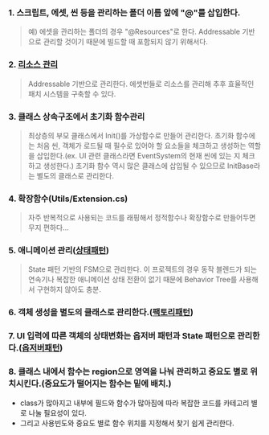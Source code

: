 ### 1. 스크립트, 에셋, 씬 등을 관리하는 폴더 이름 앞에 "@"를 삽입한다.   
>예) 에셋을 관리하는 폴더의 경우 "@Resources"로 한다. Addressable 기반으로 관리할 것이기 때문에  빌드할 때 포함되지 않기 위해서다.

### 2. [리소스 관리](https://github.com/JustDoYoung/MPJ_RPG/blob/main/Devlog_Sub/ResourceManage.md "리드미")
> Addressable 기반으로 관리한다.
에셋번들로 리소스를 관리해 추후 효율적인 패치 시스템을 구축할 수 있다.

### 3. 클래스 상속구조에서 초기화 함수관리
> 최상층의 부모 클래스에서 Init()를 가상함수로 만들어 관리한다.
초기화 함수에는 처음 씬, 객체가 로드될 때 필수로 있어야 할 요소들을 체크하고 생성하는 역할을 삽입한다.(ex. UI 관련 클래스라면 EventSystem의 현재 씬에 있는 지 체크하고 생성한다.)
초기화 함수 역시 많은 클래스에 삽입될 수 있으므로 InitBase라는 별도의 클래스로 관리한다.

### 4. 확장함수(Utils/Extension.cs)
> 자주 반복적으로 사용되는 코드를 래핑해서 정적함수나 확장함수로 만들어두면 무지 편하다...

### 5. 애니메이션 관리([상태패턴](https://github.com/JustDoYoung/MPJ_RPG/blob/main/Devlog_Sub/상태패턴.md "리드미"))
> State 패턴 기반의 FSM으로 관리한다. 이 프로젝트의 경우 동작 블렌드가 되는 연속기나 복잡한 애니메이션 상태 전환이 없기 때문에 Behavior Tree를 사용해서 구현하지 않아도 충분.

### 6. 객체 생성을 별도의 클래스로 관리한다.([팩토리패턴](https://github.com/JustDoYoung/MPJ_RPG/blob/main/Devlog_Sub/팩토리패턴.md "리드미"))

### 7. UI 입력에 따른 객체의 상태변화는 옵저버 패턴과 State 패턴으로 관리한다.([옵저버패턴](https://github.com/JustDoYoung/MPJ_RPG/blob/main/Devlog_Sub/옵저버패턴.md "리드미"))

### 8. 클래스 내에서 함수는 region으로 영역을 나눠 관리하고 중요도 별로 위치시킨다.(중요도가 떨어지는 함수는 밑에 배치.)
- class가 많아지고 내부에 필드와 함수가 많아짐에 따라 복잡한 코드를 카테고리 별로 나눌 필요성이 있다.
- 그리고 사용빈도와 중요도 별로 함수 위치를 지정해서 찾기 쉽게 관리한다.